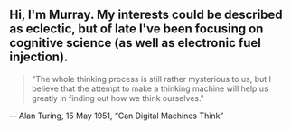 <!--## Hi there 👋-->
Hi, I'm Murray. My interests could be described as eclectic, but of late I've been focusing on cognitive science (as well as electronic fuel injection).
---
> "The whole thinking process is still rather mysterious to us, but I
believe that the attempt to make a thinking machine will help us
greatly in finding out how we think ourselves."

-- Alan Turing, 15 May 1951, “Can Digital Machines Think”

<!--
**mtmiron/mtmiron** is a ✨ _special_ ✨ repository because its `README.md` (this file) appears on your GitHub profile.

Here are some ideas to get you started:

- 🔭 I’m currently working on ...
- 🌱 I’m currently learning ...
- 👯 I’m looking to collaborate on ...
- 🤔 I’m looking for help with ...
- 💬 Ask me about ...
- 📫 How to reach me: ...
- 😄 Pronouns: ...
- ⚡ Fun fact: ...
-->
